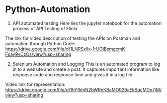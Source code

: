 # Python-Automation

1. API automated testing
Here lies the jupyter notebook for the automation process of API Testing of Flickr

The link for video description of testing the APIs on Postman and automation through Python Code:
https://drive.google.com/file/d/1LNRSxlIx-1rUOIBxmgcmK-Fsay9vCzOs/view?usp=sharing


2. Selenium Automation and Logging
This is an automated program to log in to a website and create a post. 
It captures important information like response code and response time and gives it in a log file. 

Video link for representation: 
https://drive.google.com/file/d/1hYfkhjN2bWRnKBaMO926aEkSqcMDn7jM/view?usp=sharing
